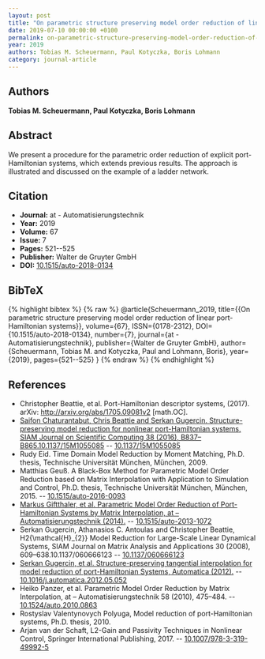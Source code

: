 ```yaml
---
layout: post
title: "On parametric structure preserving model order reduction of linear port-Hamiltonian systems"
date: 2019-07-10 00:00:00 +0100
permalink: on-parametric-structure-preserving-model-order-reduction-of-linear-port-hamiltonian-systems
year: 2019
authors: Tobias M. Scheuermann, Paul Kotyczka, Boris Lohmann
category: journal-article
---
```

 
## Authors
**Tobias M. Scheuermann, Paul Kotyczka, Boris Lohmann**
 
## Abstract
We present a procedure for the parametric order reduction of explicit port-Hamiltonian systems, which extends previous results. The approach is illustrated and discussed on the example of a ladder network.
 
## Citation
- **Journal:** at - Automatisierungstechnik
- **Year:** 2019
- **Volume:** 67
- **Issue:** 7
- **Pages:** 521--525
- **Publisher:** Walter de Gruyter GmbH
- **DOI:** [10.1515/auto-2018-0134](https://doi.org/10.1515/auto-2018-0134)
 
## BibTeX
{% highlight bibtex %}
{% raw %}
@article{Scheuermann_2019,
  title={{On parametric structure preserving model order reduction of linear port-Hamiltonian systems}},
  volume={67},
  ISSN={0178-2312},
  DOI={10.1515/auto-2018-0134},
  number={7},
  journal={at - Automatisierungstechnik},
  publisher={Walter de Gruyter GmbH},
  author={Scheuermann, Tobias M. and Kotyczka, Paul and Lohmann, Boris},
  year={2019},
  pages={521--525}
}
{% endraw %}
{% endhighlight %}
 
## References
- Christopher Beattie, et al. Port-Hamiltonian descriptor systems, (2017). arXiv: http://arxiv.org/abs/1705.09081v2 [math.OC].
- [Saifon Chaturantabut, Chris Beattie and Serkan Gugercin. Structure-preserving model reduction for nonlinear port-Hamiltonian systems, SIAM Journal on Scientific Computing 38 (2016), B837–B865.10.1137/15M1055085](structure-preserving-model-reduction-for-nonlinear-port-hamiltonian-systems) -- [10.1137/15M1055085](https://doi.org/10.1137/15M1055085)
- Rudy Eid. Time Domain Model Reduction by Moment Matching, Ph.D. thesis, Technische Universität München, München, 2009.
- Matthias Geuß. A Black-Box Method for Parametric Model Order Reduction based on Matrix Interpolation with Application to Simulation and Control, Ph.D. thesis, Technische Universität München, München, 2015. -- [10.1515/auto-2016-0093](https://doi.org/10.1515/auto-2016-0093)
- [Markus Giftthaler, et al. Parametric Model Order Reduction of Port-Hamiltonian Systems by Matrix Interpolation, at – Automatisierungstechnik (2014).](parametric-model-order-reduction-of-port-hamiltonian-systems-by-matrix-interpolation) -- [10.1515/auto-2013-1072](https://doi.org/10.1515/auto-2013-1072)
- Serkan Gugercin, Athanasios C. Antoulas and Christopher Beattie, H2{\mathcal{H}_{2}} Model Reduction for Large-Scale Linear Dynamical Systems, SIAM Journal on Matrix Analysis and Applications 30 (2008), 609–638.10.1137/060666123 -- [10.1137/060666123](https://doi.org/10.1137/060666123)
- [Serkan Gugercin, et al. Structure-preserving tangential interpolation for model reduction of port-Hamiltonian Systems, Automatica (2012).](structure-preserving-tangential-interpolation-for-model-reduction-of-port-hamiltonian-systems) -- [10.1016/j.automatica.2012.05.052](https://doi.org/10.1016/j.automatica.2012.05.052)
- Heiko Panzer, et al. Parametric Model Order Reduction by Matrix Interpolation, at – Automatisierungstechnik 58 (2010), 475–484. -- [10.1524/auto.2010.0863](https://doi.org/10.1524/auto.2010.0863)
- Rostyslav Valentynovych Polyuga, Model reduction of port-Hamiltonian systems, Ph.D. thesis, 2010.
- Arjan van der Schaft, L2-Gain and Passivity Techniques in Nonlinear Control, Springer International Publishing, 2017. -- [10.1007/978-3-319-49992-5](https://doi.org/10.1007/978-3-319-49992-5)

